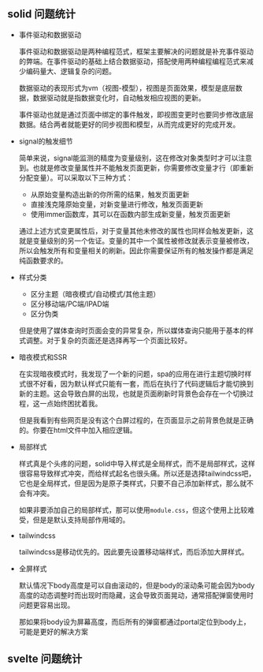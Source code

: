 ## solid 问题统计

- 事件驱动和数据驱动

  事件驱动和数据驱动是两种编程范式，框架主要解决的问题就是补充事件驱动的弊端。在事件驱动的基础上结合数据驱动，搭配使用两种编程编程范式来减少编码量大、逻辑复杂的问题。

  数据驱动的表现形式为vm（视图-模型），视图是页面效果，模型是底层数据，数据驱动就是指数据变化时，自动触发相应视图的更新。

  事件驱动也就是通过页面中绑定的事件触发，即视图变更时也要同步修改底层数据。结合两者就能更好的同步视图和模型，从而完成更好的完成开发。

- signal的触发细节

  简单来说，signal能监测的精度为变量级别，这在修改对象类型时才可以注意到。也就是修改变量属性并不能触发页面更新，你需要修改变量才行（即重新分配变量）。可以采取以下三种方式：

  - 从原始变量构造出新的你所需的结果，触发页面更新
  - 直接浅克隆原始变量，对新变量进行修改，触发页面更新
  - 使用immer函数库，其可以在函数内部生成新变量，触发页面更新

  通过上述方式变更属性后，对于变量其他未修改的属性也同样会触发更新，这就是变量级别的另一个佐证。变量的其中一个属性被修改就表示变量被修改，所以会触发所有和变量相关的刷新。因此你需要保证所有的触发操作都是满足纯函数要求的。

- 样式分类

  - 区分主题（暗夜模式/自动模式/其他主题）
  - 区分移动端/PC端/IPAD端
  - 区分伪类

  但是使用了媒体查询时页面会变的异常复杂，所以媒体查询只能用于基本的样式调整。对于复杂的页面还是选择再写一个页面比较好。

- 暗夜模式和SSR

  在实现暗夜模式时，我发现了一个新的问题，spa的应用在进行主题切换时样式很不好看，因为默认样式只能有一套，而后在执行了代码逻辑后才能切换到新的主题。这会导致白屏的出现，也就是页面刷新时背景色会存在一个切换过程，这一点始终困扰着我。

  但是我看到有些网页是没有这个白屏过程的，在页面显示之前背景色就是正确的。你要在html文件中加入相应逻辑。

- 局部样式

  样式真是个头疼的问题，solid中导入样式是全局样式，而不是局部样式，这样很容易导致样式冲突，而给样式起名也很头痛。所以还是选择tailwindcss吧，它也是全局样式，但是因为是原子类样式，只要不自己添加新样式，那么就不会有冲突。

  如果非要添加自己的局部样式，那可以使用`module.css`，但这个使用上比较难受，但是是默认支持局部作用域的。

- tailwindcss

  tailwindcss是移动优先的。因此要先设置移动端样式，而后添加大屏样式。

- 全屏样式

  默认情况下body高度是可以自由滚动的，但是body的滚动条可能会因为body高度的动态调整时而出现时而隐藏，这会导致页面晃动，通常搭配弹窗使用时问题更容易出现。

  那如果将body设为屏幕高度，而后所有的弹窗都通过portal定位到body上，可能是更好的解决方案


## svelte 问题统计

